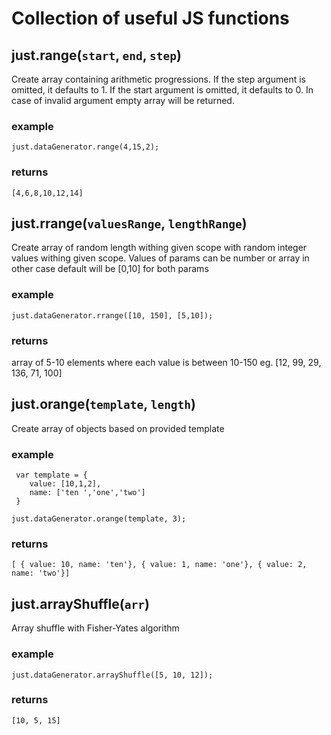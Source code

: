 Collection of useful JS functions
=================================

just.range(`start`, `end`, `step`)
------------------------------
 Create array containing arithmetic progressions.
 If the step argument is omitted, it defaults to 1.
 If the start argument is omitted, it defaults to 0.
 In case of invalid argument empty array will be returned.

### example

 	just.dataGenerator.range(4,15,2);

### returns

 	[4,6,8,10,12,14]


just.rrange(`valuesRange`, `lengthRange`)
------------------------------

 Create array of random length withing given scope with random integer values withing given scope.
 Values of params can be number or array in other case default will be [0,10] for both params

### example

 	just.dataGenerator.rrange([10, 150], [5,10]);

### returns

 array of 5-10 elements where each value is between 10-150
 eg. [12, 99, 29, 136, 71, 100]


just.orange(`template`, `length`)
------------------------------

 Create array of objects based on provided template

### example

	 var template = {
	 	value: [10,1,2],
	 	name: ['ten ','one','two']
	 }

	just.dataGenerator.orange(template, 3);

### returns

	[ { value: 10, name: 'ten'}, { value: 1, name: 'one'}, { value: 2, name: 'two'}]


just.arrayShuffle(`arr`)
----------------------

 Array shuffle with Fisher-Yates algorithm

### example

	just.dataGenerator.arrayShuffle([5, 10, 12]);

### returns

	[10, 5, 15]